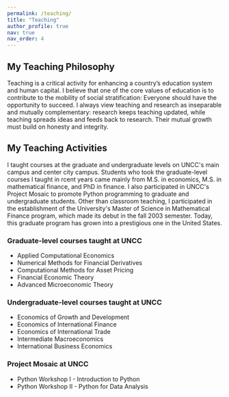 ```yaml
---
permalink: /teaching/
title: "Teaching"
author_profile: true
nav: true
nav_order: 4
---
```


## My Teaching Philosophy

Teaching is a critical activity for enhancing a country’s education system and human capital. I believe that one of the core values of education is to contribute to the mobility of social stratification: Everyone should have the opportunity to succeed. I always view teaching and research as inseparable and mutually complementary: research keeps teaching updated, while teaching spreads ideas and feeds back to research. Their mutual growth must build on honesty and integrity.

## My Teaching Activities

I taught courses at the graduate and undergraduate levels on UNCC's main campus and center city campus.  Students who took the graduate-level courses I taught in rcent years came mainly from M.S. in economics, M.S. in mathematical finance, and PhD in finance. I also participated in UNCC's Project Mosaic to promote Python programming to graduate and undergraduate students. Other than classroom teaching, I participated in the establishment of the University's Master of Science in Mathematical Finance program, which made its debut in the fall 2003 semester. Today, this graduate program has grown into a prestigious one in the United States.

### Graduate-level courses taught at UNCC

- Applied Computational Economics
- Numerical Methods for Financial Derivatives
- Computational Methods for Asset Pricing
- Financial Economic Theory
- Advanced Microeconomic Theory
  
### Undergraduate-level courses taught at UNCC

- Economics of Growth and Development
- Economics of International Finance
- Economics of International Trade
- Intermediate Macroeconomics
- International Business Economics
  

### Project Mosaic at UNCC

- Python Workshop I - Introduction to Python
- Python Workshop II - Python for Data Analysis
